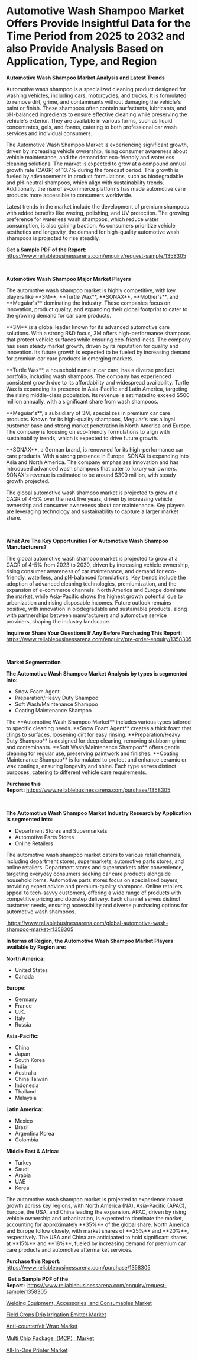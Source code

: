 <p><h1>Automotive Wash Shampoo Market Offers Provide Insightful Data for the Time Period from 2025 to 2032 and also Provide Analysis Based on Application, Type, and Region</h1></p><p><strong>Automotive Wash Shampoo Market Analysis and Latest Trends</strong></p>
<p><p>Automotive wash shampoo is a specialized cleaning product designed for washing vehicles, including cars, motorcycles, and trucks. It is formulated to remove dirt, grime, and contaminants without damaging the vehicle's paint or finish. These shampoos often contain surfactants, lubricants, and pH-balanced ingredients to ensure effective cleaning while preserving the vehicle's exterior. They are available in various forms, such as liquid concentrates, gels, and foams, catering to both professional car wash services and individual consumers.</p><p>The Automotive Wash Shampoo Market is experiencing significant growth, driven by increasing vehicle ownership, rising consumer awareness about vehicle maintenance, and the demand for eco-friendly and waterless cleaning solutions. The market is expected to grow at a compound annual growth rate (CAGR) of 13.7% during the forecast period. This growth is fueled by advancements in product formulations, such as biodegradable and pH-neutral shampoos, which align with sustainability trends. Additionally, the rise of e-commerce platforms has made automotive care products more accessible to consumers worldwide.</p><p>Latest trends in the market include the development of premium shampoos with added benefits like waxing, polishing, and UV protection. The growing preference for waterless wash shampoos, which reduce water consumption, is also gaining traction. As consumers prioritize vehicle aesthetics and longevity, the demand for high-quality automotive wash shampoos is projected to rise steadily.</p></p>
<p><strong>Get a Sample PDF of the Report:&nbsp;</strong> <a href="https://www.reliablebusinessarena.com/enquiry/request-sample/1358305?utm_campaign=1943&utm_medium=2&utm_source=Github&utm_content=ia&utm_term=23012025&utm_id=automotive-wash-shampoo">https://www.reliablebusinessarena.com/enquiry/request-sample/1358305</a></p>
<p>&nbsp;</p>
<p><strong>Automotive Wash Shampoo Major Market Players</strong></p>
<p><p>The automotive wash shampoo market is highly competitive, with key players like **3M**, **Turtle Wax**, **SONAX**, **Mother's**, and **Meguiar's** dominating the industry. These companies focus on innovation, product quality, and expanding their global footprint to cater to the growing demand for car care products.</p><p>**3M** is a global leader known for its advanced automotive care solutions. With a strong R&D focus, 3M offers high-performance shampoos that protect vehicle surfaces while ensuring eco-friendliness. The company has seen steady market growth, driven by its reputation for quality and innovation. Its future growth is expected to be fueled by increasing demand for premium car care products in emerging markets.</p><p>**Turtle Wax**, a household name in car care, has a diverse product portfolio, including wash shampoos. The company has experienced consistent growth due to its affordability and widespread availability. Turtle Wax is expanding its presence in Asia-Pacific and Latin America, targeting the rising middle-class population. Its revenue is estimated to exceed $500 million annually, with a significant share from wash shampoos.</p><p>**Meguiar's**, a subsidiary of 3M, specializes in premium car care products. Known for its high-quality shampoos, Meguiar's has a loyal customer base and strong market penetration in North America and Europe. The company is focusing on eco-friendly formulations to align with sustainability trends, which is expected to drive future growth.</p><p>**SONAX**, a German brand, is renowned for its high-performance car care products. With a strong presence in Europe, SONAX is expanding into Asia and North America. The company emphasizes innovation and has introduced advanced wash shampoos that cater to luxury car owners. SONAX's revenue is estimated to be around $300 million, with steady growth projected.</p><p>The global automotive wash shampoo market is projected to grow at a CAGR of 4-5% over the next five years, driven by increasing vehicle ownership and consumer awareness about car maintenance. Key players are leveraging technology and sustainability to capture a larger market share.</p></p>
<p>&nbsp;</p>
<p><strong>What Are The Key Opportunities For Automotive Wash Shampoo Manufacturers?</strong></p>
<p><p>The global automotive wash shampoo market is projected to grow at a CAGR of 4-5% from 2023 to 2030, driven by increasing vehicle ownership, rising consumer awareness of car maintenance, and demand for eco-friendly, waterless, and pH-balanced formulations. Key trends include the adoption of advanced cleaning technologies, premiumization, and the expansion of e-commerce channels. North America and Europe dominate the market, while Asia-Pacific shows the highest growth potential due to urbanization and rising disposable incomes. Future outlook remains positive, with innovation in biodegradable and sustainable products, along with partnerships between manufacturers and automotive service providers, shaping the industry landscape.</p></p>
<p><strong>Inquire or Share Your Questions If Any Before Purchasing This Report:</strong> <a href="https://www.reliablebusinessarena.com/enquiry/pre-order-enquiry/1358305?utm_campaign=1943&utm_medium=2&utm_source=Github&utm_content=ia&utm_term=23012025&utm_id=automotive-wash-shampoo">https://www.reliablebusinessarena.com/enquiry/pre-order-enquiry/1358305</a></p>
<p>&nbsp;</p>
<p><strong>Market Segmentation</strong></p>
<p><strong>The Automotive Wash Shampoo Market Analysis by types is segmented into:</strong></p>
<p><ul><li>Snow Foam Agent</li><li>Preparation/Heavy Duty Shampoo</li><li>Soft Wash/Maintenance Shampoo</li><li>Coating Maintenance Shampoo</li></ul></p>
<p><p>The **Automotive Wash Shampoo Market** includes various types tailored to specific cleaning needs. **Snow Foam Agent** creates a thick foam that clings to surfaces, loosening dirt for easy rinsing. **Preparation/Heavy Duty Shampoo** is designed for deep cleaning, removing stubborn grime and contaminants. **Soft Wash/Maintenance Shampoo** offers gentle cleaning for regular use, preserving paintwork and finishes. **Coating Maintenance Shampoo** is formulated to protect and enhance ceramic or wax coatings, ensuring longevity and shine. Each type serves distinct purposes, catering to different vehicle care requirements.</p></p>
<p><strong>Purchase this Report:&nbsp;</strong><a href="https://www.reliablebusinessarena.com/purchase/1358305?utm_campaign=1943&utm_medium=2&utm_source=Github&utm_content=ia&utm_term=23012025&utm_id=automotive-wash-shampoo">https://www.reliablebusinessarena.com/purchase/1358305</a></p>
<p>&nbsp;</p>
<p><strong>The Automotive Wash Shampoo Market Industry Research by Application is segmented into:</strong></p>
<p><ul><li>Department Stores and Supermarkets</li><li>Automotive Parts Stores</li><li>Online Retailers</li></ul></p>
<p><p>The automotive wash shampoo market caters to various retail channels, including department stores, supermarkets, automotive parts stores, and online retailers. Department stores and supermarkets offer convenience, targeting everyday consumers seeking car care products alongside household items. Automotive parts stores focus on specialized buyers, providing expert advice and premium-quality shampoos. Online retailers appeal to tech-savvy customers, offering a wide range of products with competitive pricing and doorstep delivery. Each channel serves distinct customer needs, ensuring accessibility and diverse purchasing options for automotive wash shampoos.</p></p>
<p><a href="https://www.reliablebusinessarena.com/global-automotive-wash-shampoo-market-r1358305?utm_campaign=1943&utm_medium=2&utm_source=Github&utm_content=ia&utm_term=23012025&utm_id=automotive-wash-shampoo">&nbsp;https://www.reliablebusinessarena.com/global-automotive-wash-shampoo-market-r1358305</a></p>
<p><strong>In terms of Region, the Automotive Wash Shampoo Market Players available by Region are:</strong></p>
<p>
    <p> <strong> North America: </strong>
        <ul>
            <li>United States</li>
            <li>Canada</li>
        </ul>
        </p> 
    <p> <strong> Europe: </strong>
        <ul>
            <li>Germany</li>
            <li>France</li>
            <li>U.K.</li>
            <li>Italy</li>
            <li>Russia</li>
        </ul>
        </p> 
    <p> <strong> Asia-Pacific: </strong>
        <ul>
            <li>China</li>
            <li>Japan</li>
            <li>South Korea</li>
            <li>India</li>
            <li>Australia</li>
            <li>China Taiwan</li>
            <li>Indonesia</li>
            <li>Thailand</li>
            <li>Malaysia</li>
        </ul>
        </p> 
    <p> <strong> Latin America: </strong>
        <ul>
            <li>Mexico</li>
            <li>Brazil</li>
            <li>Argentina Korea</li>
            <li>Colombia</li>
        </ul>
        </p> 
    <p> <strong> Middle East & Africa: </strong>
        <ul>
            <li>Turkey</li>
            <li>Saudi</li>
            <li>Arabia</li>
            <li>UAE</li>
            <li>Korea</li>
        </ul>
    </p>
    </p>
<p><p>The automotive wash shampoo market is projected to experience robust growth across key regions, with North America (NA), Asia-Pacific (APAC), Europe, the USA, and China leading the expansion. APAC, driven by rising vehicle ownership and urbanization, is expected to dominate the market, accounting for approximately **35%** of the global share. North America and Europe follow closely, with market shares of **25%** and **20%**, respectively. The USA and China are anticipated to hold significant shares at **15%** and **18%**, fueled by increasing demand for premium car care products and automotive aftermarket services.</p></p>
<p><strong>Purchase this Report: </strong><a href="https://www.reliablebusinessarena.com/purchase/1358305?utm_campaign=1943&utm_medium=2&utm_source=Github&utm_content=ia&utm_term=23012025&utm_id=automotive-wash-shampoo">https://www.reliablebusinessarena.com/purchase/1358305</a></p>
<p>&nbsp;<strong>Get a Sample PDF of the Report:&nbsp;&nbsp;</strong><a href="https://www.reliablebusinessarena.com/enquiry/request-sample/1358305?utm_campaign=1943&utm_medium=2&utm_source=Github&utm_content=ia&utm_term=23012025&utm_id=automotive-wash-shampoo">https://www.reliablebusinessarena.com/enquiry/request-sample/1358305</a></p>
<p><strong></strong></p>
<p><p><a href="https://www.linkedin.com/pulse/welding-equipment-accessories-consumables-market-growth-analysis-ywfcf?utm_campaign=1943&utm_medium=2&utm_source=Github&utm_content=ia&utm_term=23012025&utm_id=automotive-wash-shampoo">Welding Equipment, Accessories, and Consumables Market</a></p><p><a href="https://www.linkedin.com/pulse/field-crops-drip-irrigation-emitter-market-overview-components-ecj8f?utm_campaign=1943&utm_medium=2&utm_source=Github&utm_content=ia&utm_term=23012025&utm_id=automotive-wash-shampoo">Field Crops Drip Irrigation Emitter Market</a></p><p><a href="https://www.linkedin.com/pulse/examining-market-drivers-anti-counterfeit-wrap-expected-grow-gpngf?utm_campaign=1943&utm_medium=2&utm_source=Github&utm_content=ia&utm_term=23012025&utm_id=automotive-wash-shampoo">Anti-counterfeit Wrap Market</a></p><p><a href="https://www.linkedin.com/pulse/insights-multi-chip-packagemcp-market-players-size-geographical-jxhlf?utm_campaign=1943&utm_medium=2&utm_source=Github&utm_content=ia&utm_term=23012025&utm_id=automotive-wash-shampoo">Multi Chip Package（MCP） Market</a></p><p><a href="https://www.linkedin.com/pulse/all-in-one-printer-market-overview-expected-growth-144-cagr-ljoef?utm_campaign=1943&utm_medium=2&utm_source=Github&utm_content=ia&utm_term=23012025&utm_id=automotive-wash-shampoo">All-In-One Printer Market</a></p></p>